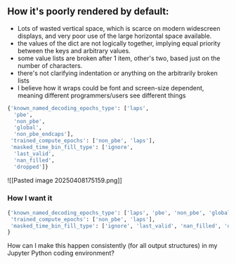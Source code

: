 ## How it's poorly rendered by default:

- Lots of wasted vertical space, which is scarce on modern widescreen displays, and very poor use of the large horizontal space available.
- the values of the dict are not logically together, implying equal priority between the keys and arbitrary values.
- some value lists are broken after 1 item, other's two, based just on the number of characters.
- there's not clarifying indentation or anything on the arbitrarily broken lists
- I believe how it wraps could be font and screen-size dependent, meaning different programmers/users see different things
```python
{'known_named_decoding_epochs_type': ['laps',
  'pbe',
  'non_pbe',
  'global',
  'non_pbe_endcaps'],
 'trained_compute_epochs': ['non_pbe', 'laps'],
 'masked_time_bin_fill_type': ['ignore',
  'last_valid',
  'nan_filled',
  'dropped']}
```

![[Pasted image 20250408175159.png]]

### How I want it 
```python
{'known_named_decoding_epochs_type': ['laps', 'pbe', 'non_pbe', 'global', 'non_pbe_endcaps'],
 'trained_compute_epochs': ['non_pbe', 'laps'],
 'masked_time_bin_fill_type': ['ignore', 'last_valid', 'nan_filled', 'dropped'],
}
```

How can I make this happen consistently (for all output structures) in my Jupyter Python coding environment?